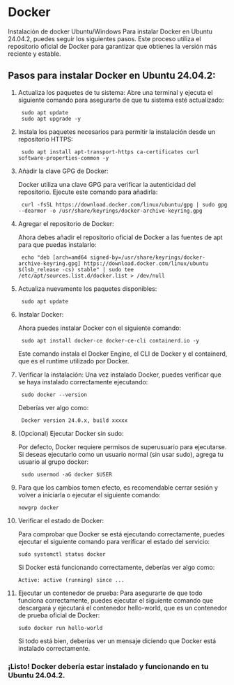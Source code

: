 # Docker
Instalación de docker Ubuntu/Windows 
Para instalar Docker en Ubuntu 24.04.2, puedes seguir los siguientes pasos. Este proceso utiliza el repositorio oficial de Docker para garantizar que obtienes la versión más reciente y estable.

## Pasos para instalar Docker en Ubuntu 24.04.2:
1. Actualiza los paquetes de tu sistema:
Abre una terminal y ejecuta el siguiente comando para asegurarte de que tu sistema esté actualizado:

	    sudo apt update
   		sudo apt upgrade -y

2. Instala los paquetes necesarios para permitir la instalación desde un repositorio HTTPS:

	 	sudo apt install apt-transport-https ca-certificates curl software-properties-common -y

3. Añadir la clave GPG de Docker:
   
   Docker utiliza una clave GPG para verificar la autenticidad del repositorio. Ejecute este comando para añadirla:

   		curl -fsSL https://download.docker.com/linux/ubuntu/gpg | sudo gpg --dearmor -o /usr/share/keyrings/docker-archive-keyring.gpg
4. Agregar el repositorio de Docker:
   
	Ahora debes añadir el repositorio oficial de Docker a las fuentes de apt para que puedas instalarlo:

		echo "deb [arch=amd64 signed-by=/usr/share/keyrings/docker-archive-keyring.gpg] https://download.docker.com/linux/ubuntu $(lsb_release -cs) stable" | sudo tee /etc/apt/sources.list.d/docker.list > /dev/null

5. Actualiza nuevamente los paquetes disponibles:

   		sudo apt update

6. Instalar Docker:
   
	Ahora puedes instalar Docker con el siguiente comando:

		sudo apt install docker-ce docker-ce-cli containerd.io -y
	Este comando instala el Docker Engine, el CLI de Docker y el containerd, que es el runtime utilizado por Docker.

7. Verificar la instalación:
	Una vez instalado Docker, puedes verificar que se haya instalado correctamente ejecutando:

		sudo docker --version

	Deberías ver algo como:

		Docker version 24.0.x, build xxxxx

8. (Opcional) Ejecutar Docker sin sudo:
   
	Por defecto, Docker requiere permisos de superusuario para ejecutarse. Si deseas ejecutarlo como un usuario normal (sin usar sudo), agrega tu usuario al grupo docker:

		sudo usermod -aG docker $USER

 9. Para que los cambios tomen efecto, es recomendable cerrar sesión y volver a iniciarla o ejecutar el siguiente comando:
		
		newgrp docker

10. Verificar el estado de Docker:
    
	Para comprobar que Docker se está ejecutando correctamente, puedes ejecutar el siguiente comando para verificar el estado del servicio:

		sudo systemctl status docker
	Si Docker está funcionando correctamente, deberías ver algo como:

		Active: active (running) since ...

11. Ejecutar un contenedor de prueba:
		Para asegurarte de que todo funciona correctamente, puedes ejecutar el siguiente comando que descargará y ejecutará el contenedor hello-world, que es un contenedor de prueba oficial 		de Docker:

		sudo docker run hello-world
		
	Si todo está bien, deberías ver un mensaje diciendo que Docker está instalado correctamente.

### ¡Listo! Docker debería estar instalado y funcionando en tu Ubuntu 24.04.2.



















